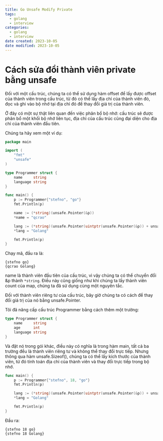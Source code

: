 ```yaml
---
title: Go Unsafe Modify Private
tags:
  - golang
  - interview
categories:
  - golang
  - interview
date created: 2023-10-05
date modified: 2023-10-05
---
```


# Cách sửa đổi thành viên private bằng unsafe

Đối với một cấu trúc, chúng ta có thể sử dụng hàm offset để lấy được offset của thành viên trong cấu trúc, từ đó có thể lấy địa chỉ của thành viên đó, đọc và ghi vào bộ nhớ tại địa chỉ đó để thay đổi giá trị của thành viên.

Ở đây có một sự thật liên quan đến việc phân bổ bộ nhớ: cấu trúc sẽ được phân bổ một khối bộ nhớ liên tục, địa chỉ của cấu trúc cũng đại diện cho địa chỉ của thành viên đầu tiên.

Chúng ta hãy xem một ví dụ:

```go
package main

import (
	"fmt"
	"unsafe"
)

type Programmer struct {
	name     string
	language string
}

func main() {
	p := Programmer{"stefno", "go"}
	fmt.Println(p)

	name := (*string)(unsafe.Pointer(&p))
	*name = "qcrao"

	lang := (*string)(unsafe.Pointer(uintptr(unsafe.Pointer(&p)) + unsafe.Offsetof(p.language)))
	*lang = "Golang"

	fmt.Println(p)
}
```

Chạy mã, đầu ra là:

```shell
{stefno go}
{qcrao Golang}
```

name là thành viên đầu tiên của cấu trúc, vì vậy chúng ta có thể chuyển đổi &p thành `*string`. Điều này cũng giống như khi chúng ta lấy thành viên count của map, chúng ta đã sử dụng cùng một nguyên tắc.

Đối với thành viên riêng tư của cấu trúc, bây giờ chúng ta có cách để thay đổi giá trị của nó bằng unsafe.Pointer.

Tôi đã nâng cấp cấu trúc Programmer bằng cách thêm một trường:

```go
type Programmer struct {
	name     string
	age      int
	language string
}
```

Và đặt nó trong gói khác, điều này có nghĩa là trong hàm main, tất cả ba trường đều là thành viên riêng tư và không thể thay đổi trực tiếp. Nhưng thông qua hàm unsafe.Sizeof(), chúng ta có thể lấy kích thước của thành viên, từ đó tính toán địa chỉ của thành viên và thay đổi trực tiếp trong bộ nhớ.

```go
func main() {
	p := Programmer{"stefno", 18, "go"}
	fmt.Println(p)

	lang := (*string)(unsafe.Pointer(uintptr(unsafe.Pointer(&p)) + unsafe.Sizeof(int(0)) + unsafe.Sizeof(string(""))))
	*lang = "Golang"

	fmt.Println(p)
}
```

Đầu ra:

```shell
{stefno 18 go}
{stefno 18 Golang}
```
